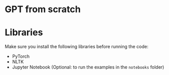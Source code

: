 # GPT from scratch

# Libraries

Make sure you install the following libraries before running the code:
- PyTorch
- NLTK
- Jupyter Notebook (Optional: to run the examples in the ```notebooks``` folder)
